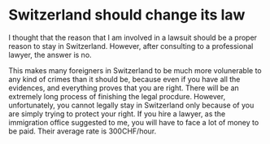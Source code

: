 # Switzerland should change its law

I thought that the reason that I am involved in a lawsuit should be a proper reason to stay in Switzerland. However, after consulting to a professional lawyer, the answer is no. 

This makes many foreigners in Switzerland to be much more volunerable to any kind of crimes than it should be, because even if you have all the evidences, and everything proves that you are right. There will be an extremely long process of finishing the legal procdure. However, unfortunately, you cannot legally stay in Switzerland only because of you are simply trying to protect your right. If you hire a lawyer, as the immigration office suggested to me, you will have to face a lot of money to be paid. Their average rate is 300CHF/hour.
